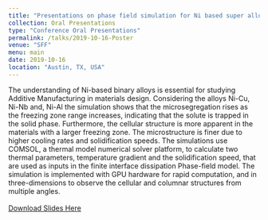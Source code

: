 ```yaml
---
title: "Presentations on phase field simulation for Ni based super alloys"
collection: Oral Presentations
type: "Conference Oral Presentations"
permalink: /talks/2019-10-16-Poster
venue: "SFF"
menu: main
date: 2019-10-16
location: "Austin, TX, USA"
---
```

The understanding of Ni-based binary alloys is essential for studying Additive Manufacturing in materials design. Considering the alloys Ni-Cu, Ni-Nb and, Ni-Al the simulation shows that the microsegregation rises as the freezing zone range increases, indicating that the solute is trapped in the solid phase. Furthermore, the cellular structure is more apparent in the materials with a larger freezing zone. The microstructure is finer due to higher cooling rates and solidification speeds. The simulations use COMSOL, a thermal model numerical solver platform, to calculate two thermal parameters, temperature gradient and the solidification speed, that are used as inputs in the finite interface dissipation Phase-field model. The simulation is implemented with GPU hardware for rapid computation, and in three-dimensions to observe the cellular and columnar structures from multiple angles.  
<br>
[Download Slides Here](/files/NiBasedPFM.pptx)
